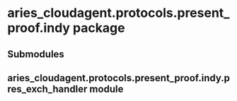 # aries_cloudagent.protocols.present_proof.indy package

## Submodules

## aries_cloudagent.protocols.present_proof.indy.pres_exch_handler module
